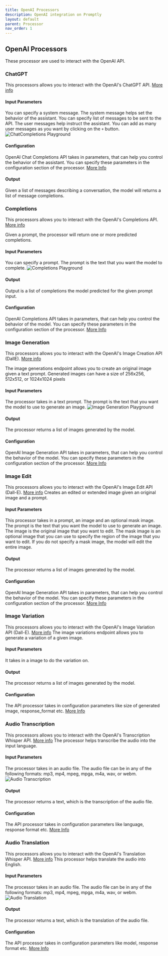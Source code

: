 ```yaml
---
title: OpenAI Processors
description: OpenAI integration on Promptly
layout: default
parent: Processor
nav_order: 1
---
```


## OpenAI Processors
These processor are used to interact with the OpenAI API.

### ChatGPT
This processors allows you to interact with the OpenAI's ChatGPT API. [More info](https://platform.openai.com/docs/guides/chat)

#### Input Parameters
You can specify a system message. The system message helps set the behavior of the assistant. 
You can specify list of messages to be sent to the API. The user messages help instruct the assistant. You can add as many user messages as you want by clicking on the `+` button.
![ChatCompletions Playground](../assets/images/chat_completions_playground.png)

#### Configuration
OpenAI Chat Completions API takes in parameters, that can help you control the behavior of the assistant. You can specify these parameters in the configuration section of the processor. [More Info](https://platform.openai.com/docs/api-reference/chat/create)

#### Output
Given a list of messages describing a conversation, the model will returns a list of message completions.

### Completions
This processors allows you to interact with the OpenAI's Completions API. [More info](https://platform.openai.com/docs/guides/completion)

Given a prompt, the processor will return one or more predicted completions.

#### Input Parameters
You can specify a prompt. The prompt is the text that you want the model to complete.
![Completions Playground](../assets/images/completions_api_playground.png)
#### Output
Output is a list of completions the model predicted for the given prompt input.

#### Configuration
OpenAI Completions API takes in parameters, that can help you control the behavior of the model. You can specify these parameters in the configuration section of the processor. [More Info](https://platform.openai.com/docs/api-reference/completions/create)


### Image Generation
This processors allows you to interact with the OpenAI's Image Creation API (DallE). [More info](https://platform.openai.com/docs/guides/images)

The image generations endpoint allows you to create an original image given a text prompt. Generated images can have a size of 256x256, 512x512, or 1024x1024 pixels

#### Input Parameters
The processor takes in a text prompt. The prompt is the text that you want the model to use to generate an image.
![Image Generation Playground](../assets/images/images_create_api.png)

#### Output
The processor returns a list of images generated by the model.

#### Configuration
OpenAI Image Generation API takes in parameters, that can help you control the behavior of the model. You can specify these parameters in the configuration section of the processor. [More Info](https://platform.openai.com/docs/api-reference/images/create)

### Image Edit
This processors allows you to interact with the OpenAI's Image Edit API (Dall-E). [More info](https://platform.openai.com/docs/guides/images)
Creates an edited or extended image given an original image and a prompt.

#### Input Parameters
This processor takes in a prompt, an image and an optional mask image. The prompt is the text that you want the model to use to generate an image. The image is the original image that you want to edit. The mask image is an optional image that you can use to specify the region of the image that you want to edit. If you do not specify a mask image, the model will edit the entire image.

#### Output
The processor returns a list of images generated by the model.

#### Configuration
OpenAI Image Generation API takes in parameters, that can help you control the behavior of the model. You can specify these parameters in the configuration section of the processor. [More Info](https://platform.openai.com/docs/api-reference/images/create-edit)


### Image Variation
This processors allows you to interact with the OpenAI's Image Variation API (Dall-E). [More info](https://platform.openai.com/docs/guides/images)
The image variations endpoint allows you to generate a variation of a given image.

#### Input Parameters
It takes in a image to do the variation on.

#### Output
The processor returns a list of images generated by the model.

#### Configuration
The API processor takes in configuration parameters like size of generated image, response_format etc. [More Info](https://platform.openai.com/docs/api-reference/images/create-variation)

### Audio Transcription
This processors allows you to interact with the OpenAI's Transcription Whisper API. [More info](https://platform.openai.com/docs/guides/audio)
The processor helps transcribe the audio into the input language.

#### Input Parameters
The processor takes in an audio file. The audio file can be in any of the following formats: mp3, mp4, mpeg, mpga, m4a, wav, or webm.
![Audio Transcription](../assets/images/whisper_audio_transcribe.gif)

#### Output
The processor returns a text, which is the transcription of the audio file.

#### Configuration
The API processor takes in configuration parameters like language, response format etc. [More Info](https://platform.openai.com/docs/api-reference/audio/create)

### Audio Translation
This processors allows you to interact with the OpenAI's Translation Whisper API. [More info](https://platform.openai.com/docs/guides/audio)
This processor helps translate the audio into English.

#### Input Parameters
The processor takes in an audio file. The audio file can be in any of the following formats: mp3, mp4, mpeg, mpga, m4a, wav, or webm.
![Audio Translation](../assets/images/whisper_audio_translate.gif)

#### Output
The processor returns a text, which is the translation of the audio file.

#### Configuration
The API processor takes in configuration parameters like model, response format etc. [More Info](https://platform.openai.com/docs/api-reference/audio/create)



